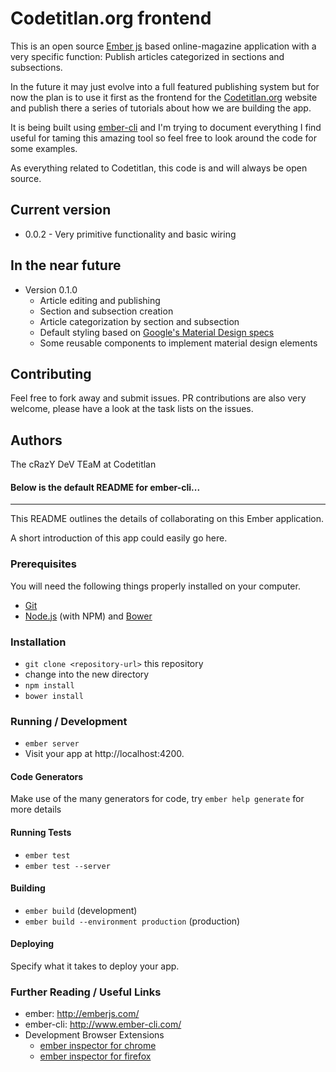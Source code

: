 # Codetitlan.org frontend

This is an open source [Ember js](http://emberjs.com) based online-magazine application with
a very specific function: Publish articles categorized in sections and subsections.

In the future it may just evolve into a full featured publishing system but for now
the plan is to use it first as the frontend for the [Codetitlan.org](http://codetitlan.org)
website and publish there a series of tutorials about how we are building the app.

It is being built using [ember-cli](http://www.ember-cli.com/) and I'm trying to document
everything I find useful for taming this amazing tool so feel free to look around the code
for some examples.

As everything related to Codetitlan, this code is and will always be open source.

## Current version
* 0.0.2 - Very primitive functionality and basic wiring

## In the near future
* Version 0.1.0
  * Article editing and publishing
  * Section and subsection creation
  * Article categorization by section and subsection
  * Default styling based on [Google's Material Design specs](http://www.google.com/design/spec/material-design)
  * Some reusable components to implement material design elements

## Contributing
Feel free to fork away and submit issues. 
PR contributions are also very welcome, please have a look at the task lists on the issues.

## Authors
The cRazY DeV TEaM at Codetitlan



#### Below is the default README for ember-cli...

---

This README outlines the details of collaborating on this Ember application.

A short introduction of this app could easily go here.

### Prerequisites

You will need the following things properly installed on your computer.

* [Git](http://git-scm.com/)
* [Node.js](http://nodejs.org/) (with NPM) and [Bower](http://bower.io/)

### Installation

* `git clone <repository-url>` this repository
* change into the new directory
* `npm install`
* `bower install`

### Running / Development

* `ember server`
* Visit your app at http://localhost:4200.

#### Code Generators

Make use of the many generators for code, try `ember help generate` for more details

#### Running Tests

* `ember test`
* `ember test --server`

#### Building

* `ember build` (development)
* `ember build --environment production` (production)

#### Deploying

Specify what it takes to deploy your app.

### Further Reading / Useful Links

* ember: http://emberjs.com/
* ember-cli: http://www.ember-cli.com/
* Development Browser Extensions
  * [ember inspector for chrome](https://chrome.google.com/webstore/detail/ember-inspector/bmdblncegkenkacieihfhpjfppoconhi)
  * [ember inspector for firefox](https://addons.mozilla.org/en-US/firefox/addon/ember-inspector/)

